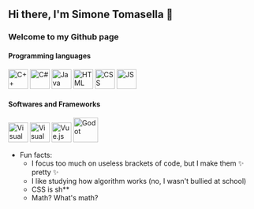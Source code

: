 <div align:"center">
  <h2>Hi there, I'm Simone Tomasella 👋</h2>
  <h3>Welcome to my Github page</h3>  
</div>

<h4 align:"center">Programming languages</h4>
<p align:"left"><img src="https://cdn.worldvectorlogo.com/logos/c.svg" alt="C++" width="40" height="40"> <img src="https://cdn.worldvectorlogo.com/logos/c--4.svg" alt="C#" width="40" height="40"> <img src="https://cdn.worldvectorlogo.com/logos/java-4.svg" alt="Java" width="40" height="40"> <img src="https://cdn.worldvectorlogo.com/logos/html-1.svg" alt="HTML" width="40" height="40"> <img src="https://cdn.worldvectorlogo.com/logos/css-3.svg" alt="CSS" width="40" height="40"> <img src="https://cdn.worldvectorlogo.com/logos/logo-javascript.svg" alt="JS" width="40" height="40">

<h4 align:"center">Softwares and Frameworks</h4>
<p align:"left"><img src="https://cdn.worldvectorlogo.com/logos/visual-studio-code-1.svg" alt="Visual Studio Code" width="40" height="40"> <img src="https://cdn.worldvectorlogo.com/logos/visual-studio-2013.svg" alt="Visual Studio" width="40" height="40"> <img src="https://cdn.worldvectorlogo.com/logos/vue-9.svg" alt="Vue.js" width="40" height="40"> <img src="https://cdn.worldvectorlogo.com/logos/godot-logo.svg" alt="Godot" width="50" height="50"></p>
  
- Fun facts:
  - I focus too much on useless brackets of code, but I make them ✨ pretty ✨
  - I like studying how algorithm works (no, I wasn't bullied at school)
  - CSS is sh**
  - Math? What's math?

<!--
**SimoneTomasella2002/SimoneTomasella2002** is a ✨ _special_ ✨ repository because its `README.md` (this file) appears on your GitHub profile.

Here are some ideas to get you started:

- 🔭 I’m currently working on ...
- 🌱 I’m currently learning ...
- 👯 I’m looking to collaborate on ...
- 🤔 I’m looking for help with ...
- 💬 Ask me about ...
- 📫 How to reach me: ...
- 😄 Pronouns: ...
- ⚡ Fun fact: ...
-->
